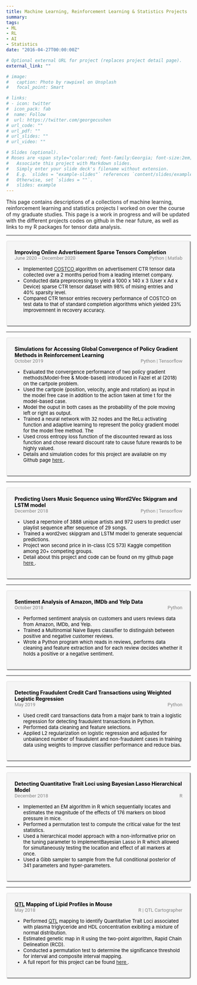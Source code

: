 ```yaml
---
title: Machine Learning, Reinforcement Learning & Statistics Projects
summary:     
tags:  
- ML  
- RL  
- AI    
- Statistics    
date: "2016-04-27T00:00:00Z"

# Optional external URL for project (replaces project detail page).
external_link: ""

# image:
#   caption: Photo by rawpixel on Unsplash
#   focal_point: Smart

# links:
# - icon: twitter
#  icon_pack: fab
#  name: Follow
#  url: https://twitter.com/georgecushen
# url_code: ""
# url_pdf: ""
# url_slides: ""
# url_video: ""

# Slides (optional).
# Roses are <span style="color:red; font-family:Georgia; font-size:2em;">red.</span>
#   Associate this project with Markdown slides.
#   Simply enter your slide deck's filename without extension.
#   E.g. `slides = "example-slides"` references `content/slides/example-slides.md`.
#   Otherwise, set `slides = ""`.
#   slides: example
---
```

This page contains descriptions of a collections of machine learning, reinforcement learning and statistics projects I worked on over the course of my graduate studies. This page is a work in progress and will be updated with the different projects codes on github in the near future, as well as links to my R packages for tensor data analysis.

 <!DOCTYPE html>
<html lang="en">
  <head>
  <style>
      /* The . with the boxed represents that it is a class */
      .boxed {
        border-style: outset;  
        background-color: rgb(245,245,245);
        border-radius: 5px;
        padding: 20px 20px 20px 20px;
        margin-right: 0px;
        color: black;
      }  
      .dark-mode {
        background-color: black;
        color: white;
      }   
  </style>
  </head>
  <body>
  <hr>
   <div class="boxed">
    <span style="font-weight: bold;"> Improving Online Advertisement Sparse Tensors Completion </span>  
    <br><span style="color:grey; font-family:roboto; font-size:13px;"> June 2020 -- December 2020</span> <span style="color:grey; font-family:roboto; font-size:13px;float:right;"> Python | Matlab </span>
    <ul>
    <span style="font-size:13px;">
      <li> Implemented <a href="https://arxiv.org/abs/2103.06428"> COSTCO </a> algorithm on advertisement CTR tensor data collected over a 2 months period from a leading internet company.</li>
      <li> Conducted data preprocessing to yield a  1000 x 140 x 3 (User x Ad x Device) sparse CTR tensor dataset with 98% of mising entries and 40% sparsity level.</li>
      <li> Compared CTR tensor entries recovery performance of COSTCO on test data to that of standard completion algorithms which yielded 23% improvemnent in recovery accuracy.</li>
      </span>  
      </ul>
     </div>
  <hr>
       <div class="boxed">
    <span style="font-weight: bold;">Simulations for Accessing Global Convergence of Policy Gradient Methods in Reinforcement Learning </span>  
    <br><span style="color:grey; font-family:roboto; font-size:13px;"> October 2019 </span> <span style="color:grey; font-family:roboto; font-size:13px;float:right;"> Python | Tensorflow </span>
    <ul>
    <span style="font-size:13px;">
      <li> Evaluated the convergence performance of two policy gradient methods(Model-free & Mode-based) introduced in Fazel et al (2018) on the cartpole problem.</li>
      <li> Used the cartpole {position, velocity, angle and rotation} as input in the model free case in addition to the action taken at time t for the model-based case.
      <li> Model the ouput in both cases as the probability of the pole moving left or right as output.
      <li> Trained a neural network with 32 nodes and the ReLu activating function and adaptive learning to represent the policy gradient model for the model free method. The 
      <li> Used cross entropy loss function of the discounted reward as loss function and chose reward discount rate to cause future rewards to be highly valued.
      <li> Details and simulation codes for this project are available on my Github page <a href="https://github.com/IbrigaHilda/Projects/blob/main/Reinforcement_Learning/Policy_Gradient/Simulation_Assessing_Global_Convergence_of_Policie_Gradient.ipynb"> here </a>.
      </span>  
      </ul>
     </div>
  <hr>
   <div class="boxed">
    <span style="font-weight: bold;">Predicting Users Music Sequence using Word2Vec Skipgram and LSTM model </span>  
    <br><span style="color:grey; font-family:roboto; font-size:13px;"> December 2018 </span> <span style="color:grey; font-family:roboto; font-size:13px;float:right;"> Python | Tensorflow </span>
    <ul>
    <span style="font-size:13px;">
      <li> Used a repertoire of 3888 unique artists and 972 users to predict user playlist sequence after sequence of 29 songs.</li>
      <li> Trained a word2vec skipgram and LSTM model to generate sequencial predictions. </li>
      <li> Project won second price in in-class (CS 573) Kaggle competition among 20+ competing groups.
      <li> Detail about this project and code can be found on my github page <a href="https://github.com/IbrigaHilda/Projects/blob/main/Machine_Learning/Word2vec/WordtoVec.pdf"> here </a>.
      </span>  
      </ul>
     </div>
  <hr>
   <div class="boxed">
    <span style="font-weight: bold;">Sentiment Analysis of Amazon, IMDb and Yelp Data </span>  
    <br><span style="color:grey; font-family:roboto; font-size:13px;"> October 2018 </span> <span style="color:grey; font-family:roboto; font-size:13px;float:right;"> Python </span>
    <ul>
    <span style="font-size:13px;">
      <li> Performed sentiment analysis on customers and users reviews data from Amazon, IMDb, and Yelp.</li>
      <li> Trained a Multinomial Naive Bayes classifier to distinguish between positive and negative customer reviews.</li>
      <li> Wrote a Python program which reads in reviews, performs data cleaning and feature extraction and for each review decides whether it holds a positive or a negative sentiment.</li>
      </span>  
      </ul>
     </div>
  <hr>
   <div class="boxed">
    <span style="font-weight: bold;">Detecting Fraudulent Credit Card Transactions using Weighted Logistic Regression</span>  
    <br><span style="color:grey; font-family:roboto; font-size:13px;"> May 2019 </span> <span style="color:grey; font-family:roboto; font-size:13px;float:right;">  Python</span>
    <ul>
    <span style="font-size:13px;">
      <li> Used credit card transactions data from a major bank to train a logistic regression for detecting fraudulent transactions in Python.</li>
      <li> Performed data cleaning and feature selections.</li>
      <li> Applied L2 regularization on logistic regression and adjusted for unbalanced number of fraudulent and non-fraudulent cases in training data using weights to improve classifier performance and reduce bias.</li>
      </span>  
      </ul>
     </div>
  <hr>
     <div class="boxed">
    <span style="font-weight: bold;">Detecting Quantitative Trait Loci using Bayesian Lasso Hierarchical Model</span>  
    <br><span style="color:grey; font-family:roboto; font-size:13px;"> December 2018 </span> <span style="color:grey; font-family:roboto; font-size:13px;float:right;">  R </span>
    <ul>
    <span style="font-size:13px;">
      <li> Implemented an EM algorithm in R which sequentially locates and estimates the magnitude of the effects of 176 markers on blood pressure in mice.</li>
      <li>  Performed a permutation test to compute the critical value for the test statistics.</li>
      <li>  Used a hierarchical model approach with a non-informative prior on the tuning parameter to implementBayesian Lasso in R which allowed for simultaneously testing the location and effect of all markers at once.</li>
      <li>  Used a Gibb sampler to sample from the full conditional posterior of 341 parameters and hyper-parameters.</li>
      </span>  
      </ul>
     </div>
  <hr>
    <div class="boxed">
    <span style="font-weight: bold;"><a href=" https://en.wikipedia.org/wiki/Quantitative_trait_locus#:~:text=A%20quantitative%20trait%20locus%20(QTL)%20is%20a%20region%20of%20DNA,often%20found%20on%20different%20chromosomes">QTL</a> Mapping of Lipid Profiles in Mouse</span>  
    <br><span style="color:grey; font-family:roboto; font-size:13px;"> May 2018 </span> <span style="color:grey; font-family:roboto; font-size:13px;float:right;">  R | QTL Cartographer</span>
    <ul>
    <span style="font-size:13px;">
     <li> Performed <a href=" https://en.wikipedia.org/wiki/Quantitative_trait_locus#:~:text=A%20quantitative%20trait%20locus%20(QTL)%20is%20a%20region%20of%20DNA,often%20found%20on%20different%20chromosomes">QTL</a> mapping to identify Quantitative Trait Loci associated with plasma triglyceride and HDL concentration exibiting a mixture of normal distribution.</li>
     <li> Estimated genetic map in R using the two-point algorithm, Rapid Chain Delineation (RCD).</li>
     <li> Conducted a permutation test to determine the significance threshold for interval and composite interval mapping.</li>
      <li> A full report for this project can be found <a href= "https://github.com/IbrigaHilda/Projects/blob/main/Statistics/QTL/QTL%20Project%20report.pdf" > here </a>.
      </span>  
      </ul>
     </div>
    
  <script>
  function myFunction() {
     var element = document.body;
     element.classList.toggle("dark-mode");
    } 
  </script>
  </body>
</html>  
